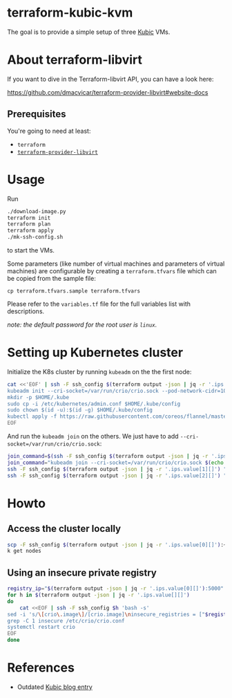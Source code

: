# terraform-kubic-kvm

The goal is to provide a simple setup of three [Kubic](https://kubic.opensuse.org/) VMs.

# About terraform-libvirt

If you want to dive in the Terraform-libvirt API, you can have a look here:

https://github.com/dmacvicar/terraform-provider-libvirt#website-docs

## Prerequisites

You're going to need at least:

* `terraform`
* [`terraform-provider-libvirt`](https://github.com/dmacvicar/terraform-provider-libvirt)


# Usage

Run 

```bash
./download-image.py
terraform init
terraform plan
terraform apply
./mk-ssh-config.sh
```
    
to start the VMs.

Some parameters (like number of virtual machines and parameters of virtual
machines) are configurable by creating a `terraform.tfvars` file which can be
copied from the sample file:

```
cp terraform.tfvars.sample terraform.tfvars
```

Please refer to the `variables.tf` file for the full variables list with
descriptions.

*note: the default password for the root user is `linux`.*

# Setting up Kubernetes cluster

Initialize the K8s cluster by running `kubeadm` on the the first node:

```bash
cat <<'EOF' | ssh -F ssh_config $(terraform output -json | jq -r '.ips.value[0][]') 'bash -s'
kubeadm init --cri-socket=/var/run/crio/crio.sock --pod-network-cidr=10.244.0.0/16
mkdir -p $HOME/.kube
sudo cp -i /etc/kubernetes/admin.conf $HOME/.kube/config
sudo chown $(id -u):$(id -g) $HOME/.kube/config
kubectl apply -f https://raw.githubusercontent.com/coreos/flannel/master/Documentation/kube-flannel.yml
EOF
```
    
And run the `kubeadm join` on the others. We just have to add `--cri-socket=/var/run/crio/crio.sock`:

```bash
join_command=$(ssh -F ssh_config $(terraform output -json | jq -r '.ips.value[0][]') "kubeadm token create --print-join-command")
join_command="kubeadm join --cri-socket=/var/run/crio/crio.sock $(echo $join_command | python -c 'import sys; print(" ".join(sys.stdin.read().split()[2:]))')"
ssh -F ssh_config $(terraform output -json | jq -r '.ips.value[1][]') "$join_command"
ssh -F ssh_config $(terraform output -json | jq -r '.ips.value[2][]') "$join_command"
```

# Howto

## Access the cluster locally

```bash
scp -F ssh_config $(terraform output -json | jq -r '.ips.value[0][]'):~/.kube/config ~/.kube/config
k get nodes
```
    
## Using an insecure private registry

```bash
registry_ip="$(terraform output -json | jq -r '.ips.value[0][]'):5000"  # or another IO
for h in $(terraform output -json | jq -r '.ips.value[][]')
do
    cat <<EOF | ssh -F ssh_config $h 'bash -s'
sed -i 's/\[crio\.image\]/[crio.image]\ninsecure_registries = ["$registry_ip"]/g' /etc/crio/crio.conf
grep -C 1 insecure /etc/crio/crio.conf
systemctl restart crio
EOF
done
 ```
 
# References

 * Outdated [Kubic blog entry](https://kubic.opensuse.org/blog/2018-08-20-kubeadm-intro/)
